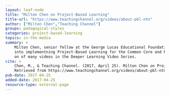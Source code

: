 ```yaml
---
layout: leaf-node
title: "Milton Chen on Project-Based Learning"
title-url: "https://www.teachingchannel.org/videos/about-pbl-ntn"
author: ["Milton Chen","Teaching Channel"]
groups: pedagogical-styles
categories: project-based-learning
topics: in-the-media
summary: >
    Milton Chen, senior fellow at the George Lucas Educational Foundation, provides insights
    into implementning Project-Based Learning for the Common Core and New Tech Network. This is
    on of many videos in the Deeper Learning Video Series.
cite: >
    Chen, M., & Teaching Channel. (2017, April 25). Milton Chen on Project-Based Learning. Teaching Channel.
    Retrieved from https://www.teachingchannel.org/videos/about-pbl-ntn
pub-date: 2017-04-25
added-date: 2017-04-25
resource-type: external-page
---
```


